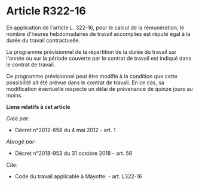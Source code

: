 # Article R322-16

En application de l'article L. 322-16, pour le calcul de la rémunération, le nombre d'heures hebdomadaires de travail
accomplies est réputé égal à la durée du travail contractuelle. 

Le programme prévisionnel de la répartition de la durée du travail sur l'année ou sur la période couverte par le contrat de
travail est indiqué dans le contrat de travail. 

Ce programme prévisionnel peut être modifié à la condition que cette possibilité ait été prévue dans le contrat de travail.
En ce cas, sa modification éventuelle respecte un délai de prévenance de quinze jours au moins.

**Liens relatifs à cet article**

_Créé par_:

  - Décret n°2012-658 du 4 mai 2012 - art. 1

_Abrogé par_:

  - Décret n°2018-953 du 31 octobre 2018 - art. 56

_Cite_:

  - Code du travail applicable à Mayotte. - art. L322-16

